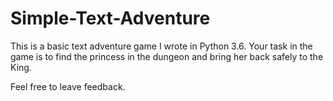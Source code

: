# Simple-Text-Adventure
This is a basic text adventure game I wrote in Python 3.6. Your task in the game is to find the princess in the dungeon and bring her back safely to the King.

Feel free to leave feedback. 
